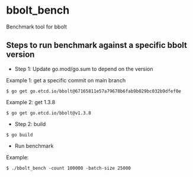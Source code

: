 # bbolt_bench
Benchmark tool for bbolt


## Steps to run benchmark against a specific bbolt version
- Step 1: Update go.mod/go.sum to depend on the version

Example 1: get a specific commit on main branch
```
$ go get go.etcd.io/bbolt@67165811e57a79678b6fab9b029bc032b9dfef0e
```

Example 2: get 1.3.8
```
$ go get go.etcd.io/bbolt@v1.3.8
```
- Step 2: build

```
$ go build
```
- Run benchmark

Example:
```
$ ./bbolt_bench -count 100000 -batch-size 25000
```
